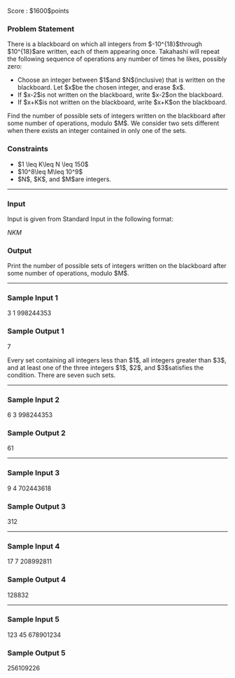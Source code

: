 
<div>

<span>

<span>

<p>
Score : $1600$points
</p>

<div>

<section>

### **Problem Statement**

<p>
There is a blackboard on which all integers from $-10^{18}$through $10^{18}$are written, each of them appearing once. Takahashi will repeat the following sequence of operations any number of times he likes, possibly zero:
</p>

<ul>

<li>
Choose an integer between $1$and $N$(inclusive) that is written on the blackboard. Let $x$be the chosen integer, and erase $x$.
</li>

<li>
If $x-2$is not written on the blackboard, write $x-2$on the blackboard.
</li>

<li>
If $x+K$is not written on the blackboard, write $x+K$on the blackboard.
</li>

</ul>

<p>
Find the number of possible sets of integers written on the blackboard after some number of operations, modulo $M$.
We consider two sets different when there exists an integer contained in only one of the sets.
</p>

</section>

</div>

<div>

<section>

### **Constraints**

<ul>

<li>
$1 \leq K\leq N \leq 150$
</li>

<li>
$10^8\leq M\leq 10^9$
</li>

<li>
$N$, $K$, and $M$are integers.
</li>

</ul>

</section>

</div>

---

<div>

<div>

<section>

### **Input**

<p>
Input is given from Standard Input in the following format:
</p>

<div>

$N$$K$$M$
</div>

</section>

</div>

<div>

<section>

### **Output**

<p>
Print the number of possible sets of integers written on the blackboard after some number of operations, modulo $M$.
</p>

</section>

</div>

</div>

---

<div>

<section>

### **Sample Input 1**

<div>

3 1 998244353

</div>

</section>

</div>

<div>

<section>

### **Sample Output 1**

<div>

7

</div>

<p>
Every set containing all integers less than $1$, all integers greater than $3$, and at least one of the three integers $1$, $2$, and $3$satisfies the condition. There are seven such sets.
</p>

</section>

</div>

---

<div>

<section>

### **Sample Input 2**

<div>

6 3 998244353

</div>

</section>

</div>

<div>

<section>

### **Sample Output 2**

<div>

61

</div>

</section>

</div>

---

<div>

<section>

### **Sample Input 3**

<div>

9 4 702443618

</div>

</section>

</div>

<div>

<section>

### **Sample Output 3**

<div>

312

</div>

</section>

</div>

---

<div>

<section>

### **Sample Input 4**

<div>

17 7 208992811

</div>

</section>

</div>

<div>

<section>

### **Sample Output 4**

<div>

128832

</div>

</section>

</div>

---

<div>

<section>

### **Sample Input 5**

<div>

123 45 678901234

</div>

</section>

</div>

<div>

<section>

### **Sample Output 5**

<div>

256109226

</div>

</section>

</div>

</span>

</span>

</div>
